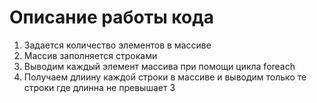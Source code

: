 # Описание работы кода #
1. Задается количество элементов в массиве
2. Массив заполняется строками
3. Выводим каждый элемент массива при помощи цикла foreach
4. Получаем длиину каждой строки в массиве и выводим только те строки где длинна не превышает 3
